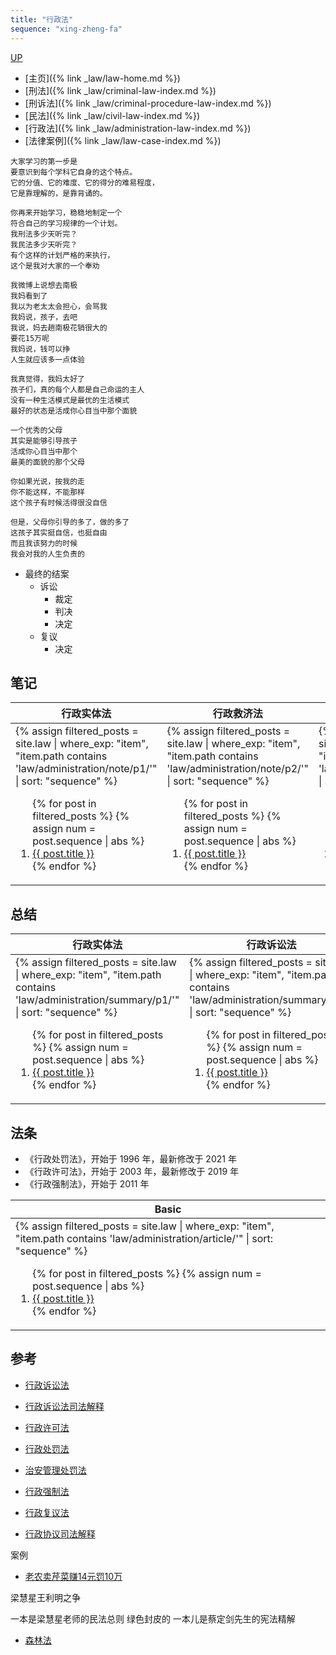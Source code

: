 ```yaml
---
title: "行政法"
sequence: "xing-zheng-fa"
---
```


[UP](/law/law-index.html)

- [主页]({% link _law/law-home.md %})
- [刑法]({% link _law/criminal-law-index.md %})
- [刑诉法]({% link _law/criminal-procedure-law-index.md %})
- [民法]({% link _law/civil-law-index.md %})
- [行政法]({% link _law/administration-law-index.md %})
- [法律案例]({% link _law/law-case-index.md %})

```text
大家学习的第一步是
要意识到每个学科它自身的这个特点。
它的分值、它的难度、它的得分的难易程度，
它是靠理解的，是靠背诵的。

你再来开始学习，稳稳地制定一个
符合自己的学习规律的一个计划。
我刑法多少天听完？
我民法多少天听完？
有个这样的计划严格的来执行，
这个是我对大家的一个奉劝
```

```text
我微博上说想去南极
我妈看到了
我以为老太太会担心，会骂我
我妈说，孩子，去吧
我说，妈去趟南极花销很大的
要花15万呢
我妈说，钱可以挣
人生就应该多一点体验

我真觉得，我妈太好了
孩子们，真的每个人都是自己命运的主人
没有一种生活模式是最优的生活模式
最好的状态是活成你心目当中那个面貌

一个优秀的父母
其实是能够引导孩子
活成你心目当中那个
最美的面貌的那个父母

你如果光说，按我的走
你不能这样，不能那样
这个孩子有时候活得很没自信

但是，父母你引导的多了，做的多了
这孩子其实挺自信，也挺自由
而且我该努力的时候
我会对我的人生负责的
```

- 最终的结案
    - 诉讼
        - 裁定
        - 判决
        - 决定
    - 复议
        - 决定

## 笔记

<table>
    <thead>
    <tr>
        <th style="text-align: center;">行政实体法</th>
        <th style="text-align: center;">行政救济法</th>
        <th style="text-align: center;">总结</th>
    </tr>
    </thead>
    <tbody>
    <tr>
        <td>
{%
assign filtered_posts = site.law |
where_exp: "item", "item.path contains 'law/administration/note/p1/'" |
sort: "sequence"
%}
<ol>
    {% for post in filtered_posts %}
    {% assign num = post.sequence | abs %}
    <li>
        <a href="{{ post.url }}">{{ post.title }}</a>
    </li>
    {% endfor %}
</ol>
        </td>
        <td>
{%
assign filtered_posts = site.law |
where_exp: "item", "item.path contains 'law/administration/note/p2/'" |
sort: "sequence"
%}
<ol>
    {% for post in filtered_posts %}
    {% assign num = post.sequence | abs %}
    <li>
        <a href="{{ post.url }}">{{ post.title }}</a>
    </li>
    {% endfor %}
</ol>
        </td>
        <td>
{%
assign filtered_posts = site.law |
where_exp: "item", "item.path contains 'law/administration/note/p3/'" |
sort: "sequence"
%}
<ol>
    {% for post in filtered_posts %}
    {% assign num = post.sequence | abs %}
    <li>
        <a href="{{ post.url }}">{{ post.title }}</a>
    </li>
    {% endfor %}
</ol>
        </td>
    </tr>
    </tbody>
</table>

## 总结

<table>
    <thead>
    <tr>
        <th style="text-align: center;">行政实体法</th>
        <th style="text-align: center;">行政诉讼法</th>
    </tr>
    </thead>
    <tbody>
    <tr>
        <td>
{%
assign filtered_posts = site.law |
where_exp: "item", "item.path contains 'law/administration/summary/p1/'" |
sort: "sequence"
%}
<ol>
    {% for post in filtered_posts %}
    {% assign num = post.sequence | abs %}
    <li>
        <a href="{{ post.url }}">{{ post.title }}</a>
    </li>
    {% endfor %}
</ol>
        </td>
        <td>
{%
assign filtered_posts = site.law |
where_exp: "item", "item.path contains 'law/administration/summary/p2/'" |
sort: "sequence"
%}
<ol>
    {% for post in filtered_posts %}
    {% assign num = post.sequence | abs %}
    <li>
        <a href="{{ post.url }}">{{ post.title }}</a>
    </li>
    {% endfor %}
</ol>
        </td>
    </tr>
    </tbody>
</table>

## 法条

- 《行政处罚法》，开始于 1996 年，最新修改于 2021 年
- 《行政许可法》，开始于 2003 年，最新修改于 2019 年
- 《行政强制法》，开始于 2011 年

<table>
    <thead>
    <tr>
        <th style="text-align: center;">Basic</th>
    </tr>
    </thead>
    <tbody>
    <tr>
        <td>
{%
assign filtered_posts = site.law |
where_exp: "item", "item.path contains 'law/administration/article/'" |
sort: "sequence"
%}
<ol>
    {% for post in filtered_posts %}
    {% assign num = post.sequence | abs %}
    <li>
        <a href="{{ post.url }}">{{ post.title }}</a>
    </li>
    {% endfor %}
</ol>
        </td>
    </tr>
    </tbody>
</table>

## 参考

- [行政诉讼法](http://www.ahdhf.com/law/xz/3378.html)
- [行政诉讼法司法解释](http://gongbao.court.gov.cn/Details/ff963094d7a6d678980d4972b5961e.html)

- [行政许可法](http://www.npc.gov.cn/npc/c2/c30834/201906/t20190608_298033.html)
- [行政处罚法](http://www.npc.gov.cn/c2/c30834/202101/t20210122_309857.html)
- [治安管理处罚法](https://www.gov.cn/ziliao/flfg/2005-08/29/content_27130.htm)
- [行政强制法](https://www.gov.cn/flfg/2011-07/01/content_1897308.htm)
- [行政复议法](https://www.gov.cn/yaowen/liebiao/202309/content_6901584.htm)
- [行政协议司法解释](http://www.npc.gov.cn/c2/c30834/201912/t20191210_303149.html)

案例

- [老农卖芹菜赚14元罚10万](https://www.thepaper.cn/newsDetail_forward_23530436)

梁慧星王利明之争

一本是梁慧星老师的民法总则 绿色封皮的
一本儿是蔡定剑先生的宪法精解

- [森林法](https://www.mee.gov.cn/ywgz/fgbz/fl/202106/t20210608_836755.shtml)
